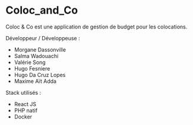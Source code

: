 # Coloc_and_Co
Coloc &amp; Co est une application de gestion de budget pour les colocations.

Développeur / Développeuse :

 - Morgane Dassonville
 - Salma Wadouachi
 - Valérie Song
 - Hugo Fesniere
 - Hugo Da Cruz Lopes
 - Maxime Aït Adda
 
 Stack utilisés :
 
 - React JS
 - PHP natif
 - Docker
